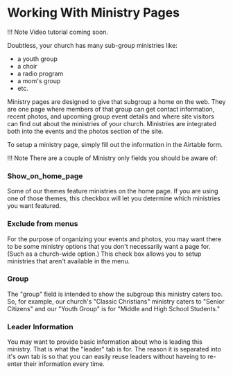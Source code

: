 # Working With Ministry Pages

!!! Note
    Video tutorial coming soon.

Doubtless, your church has many sub-group ministries like:

* a youth group
* a choir
* a radio program
* a mom's group
* etc.

Ministry pages are designed to give that subgroup a home on the web.  They are one page where members of that group can get contact information, recent photos, and upcoming group event details and where site visitors can find out about the ministries of your church.  Ministries are integrated both into the events and the photos section of the site.

To setup a ministry page, simply fill out the information in the Airtable form.  

!!! Note
    There are a couple of Ministry only fields you should be aware of:

### Show_on_home_page

Some of our themes feature ministries on the home page.  If you are using one of those themes, this checkbox will let you determine which ministries you want featured.

### Exclude from menus

For the purpose of organizing your events and photos, you may want there to be some ministry options that you don't necessarily want a page for.  (Such as a church-wide option.)  This check box allows you to setup ministries that aren't available in the menu.

### Group

The "group" field is intended to show the subgroup this ministry caters too.  So, for example, our church's "Classic Christians" ministry caters to "Senior Citizens" and our "Youth Group" is for "Middle and High School Students."

### Leader Information

You may want to provide basic information about who is leading this ministry.  That is what the "leader" tab is for.  The reason it is separated into it's own tab is so that you can easily reuse leaders without haveing to re-enter their information every time.


